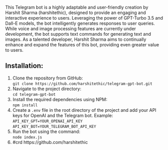 <p>This Telegram bot is a highly adaptable and user-friendly creation by Harshit Sharma (harshitethic), designed to provide an engaging and interactive experience to users. Leveraging the power of GPT-Turbo 3.5 and Dall-E models, the bot intelligently generates responses to user queries. While voice and image processing features are currently under development, the bot supports text commands for generating text and images. As a talented developer, Harshit Sharma aims to continually enhance and expand the features of this bot, providing even greater value to users.</p>

## Installation:
<ol>
<li>Clone the repository from GitHub:<br><code>git clone https://github.com/harshitethic/telegram-gpt-bot.git</code></li>
<li>Navigate to the project directory:<br><code>cd telegram-gpt-bot</code></li>
<li>Install the required dependencies using NPM:<br><code>npm install</code></li>
<li>Create a <code>.env</code> file in the root directory of the project and add your API keys for OpenAI and the Telegram bot. Example:<br><code>API_KEY_GPT=YOUR_OPENAI_API_KEY</code><br>
<code>API_KEY_BOT=YOUR_TELEGRAM_BOT_API_KEY</code></li>
<li>Run the bot using the command:<br><code>node index.js</code></li>
  <li>#crd https://github.com/harshitethic</li>
</ol>
